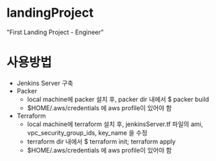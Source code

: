 # landingProject
"First Landing Project - Engineer"

# 사용방법
* Jenkins Server 구축
* Packer
    * local machine에 packer 설치 후, packer dir 내에서 $ packer build 
    * $HOME/.aws/credentials 에 aws profile이 있어야 함
* Terraform
    * local machine에 terraform 설치 후, jenkinsServer.tf 파일의 ami, vpc_security_group_ids, key_name 을 수정
    * terraform dir 내에서 $ terraform init; terraform apply
    * $HOME/.aws/credentials 에 aws profile이 있어야 함